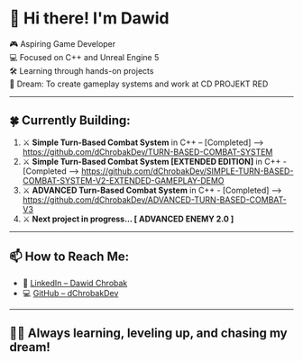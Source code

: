 # 👋 Hi there! I'm Dawid

🎮 Aspiring Game Developer  
💻 Focused on C++ and Unreal Engine 5  
🛠️ Learning through hands-on projects  
🎯 Dream: To create gameplay systems and work at CD PROJEKT RED  

---

## 🍀 Currently Building:

1. ⚔️ **Simple Turn-Based Combat System** in C++ – [Completed]  --> https://github.com/dChrobakDev/TURN-BASED-COMBAT-SYSTEM
2. ⚔️ **Simple Turn-Based Combat System [EXTENDED EDITION]**  in C++ - [Completed --> https://github.com/dChrobakDev/SIMPLE-TURN-BASED-COMBAT-SYSTEM-V2-EXTENDED-GAMEPLAY-DEMO
3. ⚔️ **ADVANCED Turn-Based Combat System** in C++ - [Completed] --> https://github.com/dChrobakDev/ADVANCED-TURN-BASED-COMBAT-V3
4. ⚔️ **Next project in progress... [ ADVANCED ENEMY 2.0 ]**
---

## 📫 How to Reach Me:

- 🔗 [LinkedIn – Dawid Chrobak](https://www.linkedin.com/in/dawid-chrobak-9511a0373/)  
- 💻 [GitHub – dChrobakDev](https://github.com/dChrobakDev)

---

## 👨‍🎓 Always learning, leveling up, and chasing my dream!
